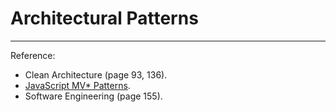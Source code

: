 # Architectural Patterns

<!-- TODO -->

---

Reference:

- Clean Architecture (page 93, 136).
- [JavaScript MV* Patterns](https://www.patterns.dev/posts/classic-design-patterns/#detailmvcmvp).
- Software Engineering (page 155).
